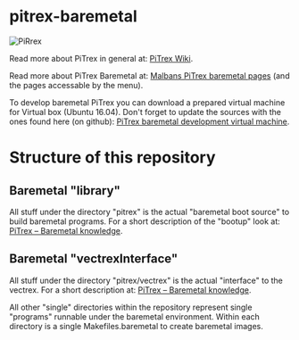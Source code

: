 # pitrex-baremetal
![PiRrex](http://vide.malban.de/wp-content/uploads/2020/01/pitrex-1-1024x843.png)

Read more about PiTrex in general at: [PiTrex Wiki](http://www.ombertech.com/cnk/pitrex/wiki/index.php).

Read more about PiTrex Baremetal at: [Malbans PiTrex baremetal pages](http://vide.malban.de/pitrex) (and the pages accessable by the menu).

To develop baremetal PiTrex you can download a prepared virtual machine for Virtual box (Ubuntu 16.04). Don't forget to update the sources with the ones found here (on github):  [PiTrex baremetal development virtual machine](http://vide.malban.de/pitrex/pitrex-baremetal-quick-start-unfinished).


# Structure of this repository

## Baremetal "library"
All stuff under the directory "pitrex" is the actual "baremetal boot source" to build baremetal programs. For a short description of the "bootup" look at: [PiTrex – Baremetal knowledge](http://vide.malban.de/pitrex/pitrex-baremetal-knowledge).

## Baremetal "vectrexInterface"
All stuff under the directory "pitrex/vectrex" is the actual "interface" to the vectrex. For a short description at: [PiTrex – Baremetal knowledge](http://vide.malban.de/pitrex/pitrex-baremetal-vectrexinterface-c).

All other "single" directories within the repository represent single "programs" runnable under the baremetal environment. Within each directory is a single Makefiles.baremetal to create baremetal images.
